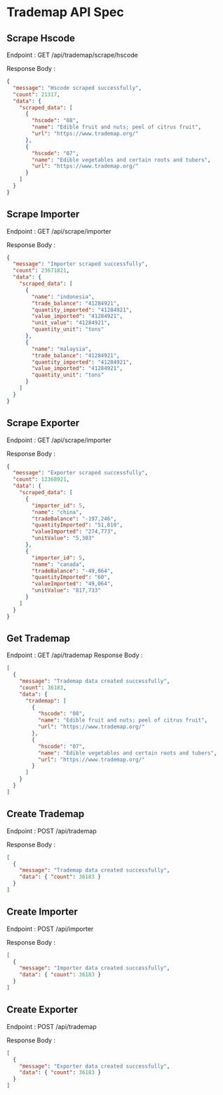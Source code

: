# Trademap API Spec

## Scrape Hscode

Endpoint : GET /api/trademap/scrape/hscode

Response Body :

```json
{
  "message": "Hscode scraped successfully",
  "count": 21317,
  "data": {
    "scraped_data": [
      {
        "hscode": "08",
        "name": "Edible fruit and nuts; peel of citrus fruit",
        "url": "https://www.trademap.org/"
      },
      {
        "hscode": "07",
        "name": "Edible vegetables and certain roots and tubers",
        "url": "https://www.trademap.org/"
      }
    ]
  }
}
```

## Scrape Importer

Endpoint : GET /api/scrape/importer

Response Body :

```json
{
  "message": "Importer scraped successfully",
  "count": 23671821,
  "data": {
    "scraped_data": [
      {
        "name": "indonesia",
        "trade_balance": "41284921",
        "quantity_imported": "41284921",
        "value_imported": "41284921",
        "unit_value": "41284921",
        "quantity_unit": "tons"
      },
      {
        "name": "malaysia",
        "trade_balance": "41284921",
        "quantity_imported": "41284921",
        "value_imported": "41284921",
        "quantity_unit": "tons"
      }
    ]
  }
}
```

## Scrape Exporter

Endpoint : GET /api/scrape/importer

Response Body :

```json
{
  "message": "Exporter scraped successfully",
  "count": 12368921,
  "data": {
    "scraped_data": [
      {
        "importer_id": 5,
        "name": "china",
        "tradeBalance": "-197,246",
        "quantityImported": "51,810",
        "valueImported": "274,773",
        "unitValue": "5,303"
      },
      {
        "importer_id": 5,
        "name": "canada",
        "tradeBalance": "-49,064",
        "quantityImported": "60",
        "valueImported": "49,064",
        "unitValue": "817,733"
      }
    ]
  }
}
```

## Get Trademap

Endpoint : GET /api/trademap
Response Body :

```json
[
  {
    "message": "Trademap data created successfully",
    "count": 36183,
    "data": {
      "trademap": [
        {
          "hscode": "08",
          "name": "Edible fruit and nuts; peel of citrus fruit",
          "url": "https://www.trademap.org/"
        },
        {
          "hscode": "07",
          "name": "Edible vegetables and certain roots and tubers",
          "url": "https://www.trademap.org/"
        }
      ]
    }
  }
]
```

## Create Trademap

Endpoint : POST /api/trademap

Response Body :

```json
[
  {
    "message": "Trademap data created successfully",
    "data": { "count": 36183 }
  }
]
```

## Create Importer

Endpoint : POST /api/importer

Response Body :

```json
[
  {
    "message": "Importer data created successfully",
    "data": { "count": 36183 }
  }
]
```

## Create Exporter

Endpoint : POST /api/trademap

Response Body :

```json
[
  {
    "message": "Exporter data created successfully",
    "data": { "count": 36183 }
  }
]
```
